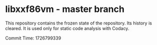 # libxxf86vm - master branch

This repository contains the frozen state of the repository.
Its history is cleared. It is used only for static code
analysis with Codacy.

Commit Time: 1726799339